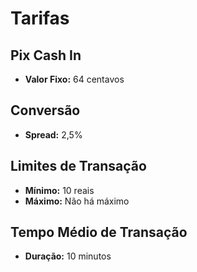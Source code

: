 # Tarifas

## Pix Cash In

- **Valor Fixo:** 64 centavos

## Conversão

- **Spread:** 2,5%

## Limites de Transação

- **Mínimo:** 10 reais
- **Máximo:** Não há máximo

## Tempo Médio de Transação

- **Duração:** 10 minutos
